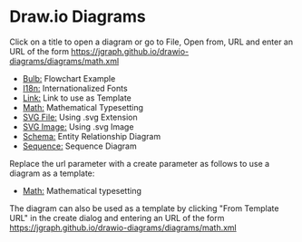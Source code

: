 # Draw.io Diagrams

Click on a title to open a diagram or go to File, Open from, URL and enter an URL of the form https://jgraph.github.io/drawio-diagrams/diagrams/math.xml

* <a href="https://www.draw.io/#Uhttps%3A%2F%2Fjgraph.github.io%2Fdrawio-diagrams%2Fdiagrams%2Fbulb.xml" target="_blank">Bulb:</a> Flowchart Example
* <a href="https://www.draw.io/#Uhttps%3A%2F%2Fjgraph.github.io%2Fdrawio-diagrams%2Fdiagrams%2Fi18n.xml" target="_blank">I18n:</a> Internationalized Fonts
* <a href="https://www.draw.io/#Uhttps%3A%2F%2Fjgraph.github.io%2Fdrawio-diagrams%2Fdiagrams%2Flink.xml" target="_blank">Link:</a> Link to use as Template
* <a href="https://www.draw.io/#Uhttps%3A%2F%2Fjgraph.github.io%2Fdrawio-diagrams%2Fdiagrams%2Fmath.xml" target="_blank">Math:</a> Mathematical Typesetting
* <a href="https://www.draw.io/#Uhttps%3A%2F%2Fjgraph.github.io%2Fdrawio-diagrams%2Fdiagrams%2Fsvgfile.svg" target="_blank">SVG File:</a> Using .svg Extension
* <a href="https://www.draw.io/#Uhttps%3A%2F%2Fjgraph.github.io%2Fdrawio-diagrams%2Fdiagrams%2Fsvgimage.xml" target="_blank">SVG Image:</a> Using .svg Image
* <a href="https://www.draw.io/#Uhttps%3A%2F%2Fjgraph.github.io%2Fdrawio-diagrams%2Fdiagrams%2Fschema.xml" target="_blank">Schema:</a> Entity Relationship Diagram
* <a href="https://www.draw.io/#Uhttps%3A%2F%2Fjgraph.github.io%2Fdrawio-diagrams%2Fdiagrams%2Fsequence.xml" target="_blank">Sequence:</a> Sequence Diagram

Replace the url parameter with a create parameter as follows to use a diagram as a template:

* <a href="https://www.draw.io/?create=https%3A%2F%2Fjgraph.github.io%2Fdrawio-diagrams%2Fdiagrams%2Fmath.xml" target="_blank">Math:</a> Mathematical typesetting

The diagram can also be used as a template by clicking "From Template URL" in the create dialog and entering an URL of the form https://jgraph.github.io/drawio-diagrams/diagrams/math.xml

